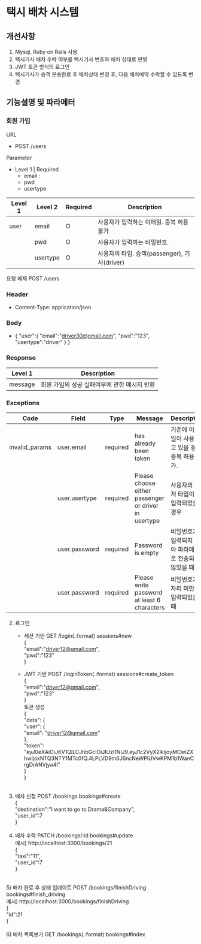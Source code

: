 # 택시 배차 시스템

## 개선사항
  1) Mysql, Ruby on Rails 사용
  2) 택시기사 배차 수락 여부를 택시기사 번호와 배차 상태로 판별
  3) JWT 토큰 방식의 로그인
  4) 택시기사가 승객 운송완료 후 배차상태 변경 후, 다음 배차예약 수락할 수 있도록 변경
  
 
 ## 기능설명 및 파라메터
 
 ### 회원 가입 
 URL
 - POST /users 
 
Parameter
- Level 1 | Required
	- email :
	- pwd
	- usertype
	
	
| Level 1  |Level 2 |Required | Description |
| ------------- | ------------- | ------------- | ------------- |
| user | email  | O  | 사용자가 입력하는 이메일. 중복 허용불가 |
| | pwd  | O  | 사용자가 입력하는 비밀번호. |
| | usertype | O | 사용자의 타입. 승객(passenger), 기사(driver) |

요청 예제
POST /users

### Header
- Content-Type: application/json

### Body
- {
   "user":{
      "email":"driver30@gmail.com",
      "pwd":"123",
      "usertype":"driver"
   }
}

### Response
| Level 1  | Description |
| ------------- | ------------- |
| message | 회원 가입의 성공 실패여부에 관한 메시지 반환 |

### Exceptions
| Code  |Field |Type | Message | Description |
| ------------- | ------------- | ------------- |------------- | ------------- |
| invalid_params | user.email  | required  | has already been taken | 기존에 이메일이 사용되고 있을 경우 중복 허용불가. |
| | user.usertype  | required  | Please choose either passenger or driver in usertype| 사용자의 유저 타입이 오입력되었을 경우 |
| | user.password | required | Password is empty | 비밀번호가 입력되지 않아 파라메터로 전송되지 않았을 때 |
| | user.password | required | Please write password at least 6 characters | 비밀번호가 6자리 미만으 입력되었을 때 |




 2) 로그인 <br/>
     - 세션 기반 GET /login(.:format)    sessions#new <br/>
     {<br/>
      "email":"driver12@gmail.com",<br/>
      "pwd":"123"<br/>
     }<br/>
     
     - JWT 기반 POST /loginToken(.:format)   sessions#create_token <br/>
     {<br/>
      "email":"driver12@gmail.com",<br/>
      "pwd":"123"<br/>
     }<br/>
     토큰 생성 <br/>
     {<br/>
    "data": {<br/>
        "user": {<br/>
            "email": "driver12@gmail.com"<br/>
        },<br/>
        "token":            "eyJ0eXAiOiJKV1QiLCJhbGciOiJIUzI1NiJ9.eyJ1c2VyX2lkIjoyMCwiZXhwIjoxNTQ3NTY1MTc0fQ.4LPLVD9m6J6ncNeWPIUVwKPM1b1WanCrgDrANVjya4I"<br/>
        }<br/>
      }<br/>
      <br/>
  3) 배차 신청 POST /bookings    bookings#create<br/>
    {<br/>
      "destination":"I want to go to Drama&Company",<br/>
      "user_id":7<br/>
    }<br/>
    <br/>
  4) 배차 수락 PATCH /bookings/:id     bookings#update<br/>
   예시) http://localhost:3000/bookings/21<br/>
   {<br/>
      "taxi":"11",<br/>
      "user_id":7<br/>
   }<br/>
   <br/>
   5) 배차 완료 후 상태 업데이트 POST /bookings/finishDriving     bookings#finish_driving<br/>
    예시) http://localhost:3000/bookings/finishDriving<br/>
    {<br/>
	    "id":21<br/>
    }<br/>
    <br/>
   6) 배차 목록보기 GET /bookings(.:format)     bookings#index<br/>
   
   
  
  
